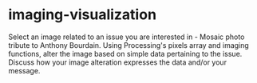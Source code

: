 # imaging-visualization
Select an image related to an issue you are interested in - Mosaic photo tribute to Anthony Bourdain. Using Processing's pixels array and imaging functions, alter the image based on simple data pertaining to the issue. Discuss how your image alteration expresses the data and/or your message.
